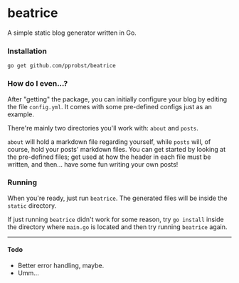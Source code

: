# beatrice
A simple static blog generator written in Go.

### Installation
```go get github.com/pprobst/beatrice```

### How do I even...?
After "getting" the package, you can initially configure your blog by editing
the file ```config.yml```. It comes with some pre-defined configs just as an
example.

There're mainly two directories you'll work with: ```about``` and ```posts```. 

```about``` will hold a markdown file regarding yourself, while ```posts```
will, of course, hold your posts' markdown files. You can get started by
looking at the pre-defined files; get used at how the header in each file must
be written, and then... have some fun writing your own posts!

### Running

When you're ready, just run ```beatrice```. The generated files will be
inside the ```static``` directory. 

If just running ```beatrice``` didn't work for some reason, try ```go install``` 
inside the directory where ```main.go``` is located and then try running
```beatrice``` again.

---

#### Todo
* Better error handling, maybe.
* Umm...
